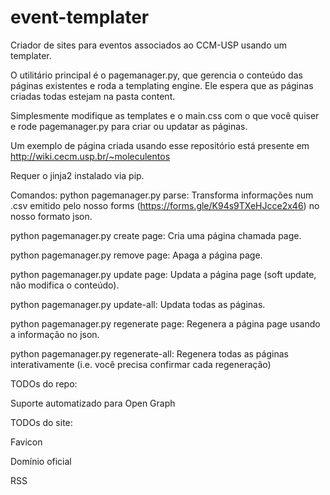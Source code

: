 # event-templater
Criador de sites para eventos associados ao CCM-USP usando um templater.

O utilitário principal é o pagemanager.py, que gerencia o conteúdo das páginas existentes e roda a templating engine. Ele espera que as páginas criadas todas estejam na pasta content.

Simplesmente modifique as templates e o main.css com o que você quiser e rode pagemanager.py para criar ou updatar as páginas.

Um exemplo de página criada usando esse repositório está presente em http://wiki.cecm.usp.br/~moleculentos

Requer o jinja2 instalado via pip.

Comandos:
python pagemanager.py parse: Transforma informações num .csv emitido pelo nosso forms (https://forms.gle/K94s9TXeHJcce2x46) no nosso formato json.

python pagemanager.py create page: Cria uma página chamada page.

python pagemanager.py remove page: Apaga a página page.

python pagemanager.py update page: Updata a página page (soft update, não modifica o conteúdo).

python pagemanager.py update-all: Updata todas as páginas.

python pagemanager.py regenerate page: Regenera a página page usando a informação no json.

python pagemanager.py regenerate-all: Regenera todas as páginas interativamente (i.e. você precisa confirmar cada regeneração)

TODOs do repo:

Suporte automatizado para Open Graph

TODOs do site:

Favicon

Domínio oficial

RSS
